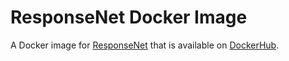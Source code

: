# ResponseNet Docker Image

A Docker image for [ResponseNet](https://github.com/Reed-CompBio/ResponseNet) that is available on [DockerHub](https://hub.docker.com/repository/docker/reedcompbio/responsenet).
